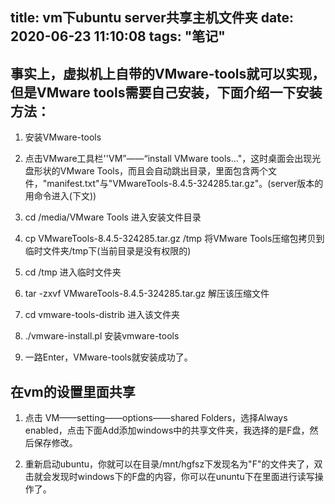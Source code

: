 title: vm下ubuntu server共享主机文件夹
date: 2020-06-23 11:10:08
tags: "笔记"
---------
## 事实上，虚拟机上自带的VMware-tools就可以实现，但是VMware tools需要自己安装，下面介绍一下安装方法：

1. 安装VMware-tools

1. 点击VMware工具栏''VM”——“install VMware tools..."，这时桌面会出现光盘形状的VMware Tools，而且会自动跳出目录，里面包含两个文件，"manifest.txt"与"VMwareTools-8.4.5-324285.tar.gz"。(server版本的用命令进入(下文))

1. cd /media/VMware Tools               进入安装文件目录

1. cp VMwareTools-8.4.5-324285.tar.gz /tmp        将VMware Tools压缩包拷贝到临时文件夹/tmp下(当前目录是没有权限的)

1. cd /tmp                                                               进入临时文件夹

1. tar -zxvf VMwareTools-8.4.5-324285.tar.gz        解压该压缩文件

1. cd vmware-tools-distrib                                     进入该文件夹

1. ./vmware-install.pl                                             安装vmware-tools

1. 一路Enter，VMware-tools就安装成功了。

## 在vm的设置里面共享
1. 点击 VM——setting——options——shared Folders，选择Always enabled，点击下面Add添加windows中的共享文件夹，我选择的是F盘，然后保存修改。

1. 重新启动ubuntu，你就可以在目录/mnt/hgfsz下发现名为"F"的文件夹了，双击就会发现时windows下的F盘的内容，你可以在ununtu下在里面进行读写操作了。